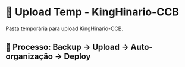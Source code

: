 # 📁 Upload Temp - KingHinario-CCB

Pasta temporária para upload KingHinario-CCB.

## 🔄 Processo: Backup → Upload → Auto-organização → Deploy
